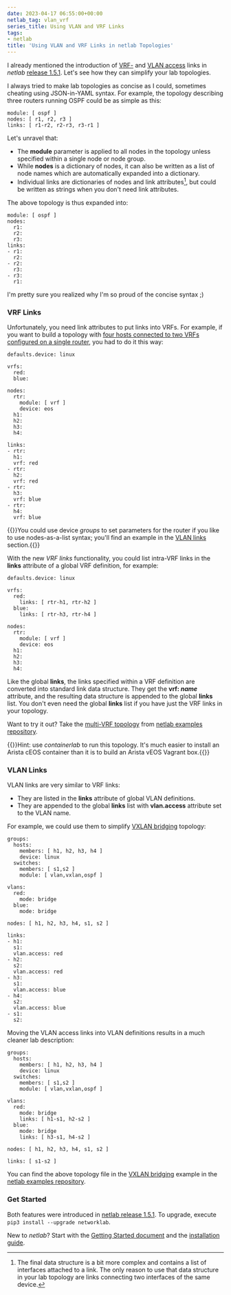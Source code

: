 ```yaml
---
date: 2023-04-17 06:55:00+00:00
netlab_tag: vlan_vrf
series_title: Using VLAN and VRF Links
tags:
- netlab
title: 'Using VLAN and VRF Links in netlab Topologies'
---
```

I already mentioned the introduction of [VRF-](https://netsim-tools.readthedocs.io/en/latest/module/vrf.html#module-vrf-links) and [VLAN access](https://netsim-tools.readthedocs.io/en/latest/module/vlan.html#module-vlan-creating-access-links) links in
_netlab_ [release 1.5.1](https://netsim-tools.readthedocs.io/en/latest/release/1.5.html#release-1-5-1). Let's see how they can simplify your lab topologies.

I always tried to make lab topologies as concise as I could,  sometimes cheating using JSON-in-YAML syntax. For example, the topology describing three routers running OSPF could be as simple as this:

```
module: [ ospf ]
nodes: [ r1, r2, r3 ]
links: [ r1-r2, r2-r3, r3-r1 ]
```

Let's unravel that:
<!--more-->
* The **module** parameter is applied to all nodes in the topology unless specified within a single node or node group.
* While **nodes** is a dictionary of nodes, it can also be written as a list of node names which are automatically expanded into a dictionary.
* Individual links are dictionaries of nodes and link attributes[^INTF], but could be written as strings when you don't need link attributes.

[^INTF]: The final data structure is a bit more complex and contains a list of interfaces attached to a link. The only reason to use that data structure in your lab topology are links connecting two interfaces of the same device.

The above topology is thus expanded into:

```
module: [ ospf ]
nodes:
  r1:
  r2:
  r3:
links:
- r1:
  r2:
- r2:
  r3:
- r3:
  r1:
```

I'm pretty sure you realized why I'm so proud of the concise syntax ;)

### VRF Links

Unfortunately, you need link attributes to put links into VRFs. For example, if you want to build a topology with [four hosts connected to two VRFs configured on a single router](/2022/04/netsim-vrf-lite.html), you had to do it this way:

```
defaults.device: linux

vrfs:
  red:
  blue:

nodes:
  rtr:
    module: [ vrf ]
    device: eos
  h1:
  h2:
  h3:
  h4:

links:
- rtr:
  h1:
  vrf: red
- rtr:
  h2:
  vrf: red
- rtr:
  h3:
  vrf: blue
- rtr:
  h4:
  vrf: blue
```

{{<note info>}}You could use device *groups* to set parameters for the router if you like to use nodes-as-a-list syntax; you'll find an example in the [VLAN links](#vlan-links) section.{{</note>}}

With the new *VRF links* functionality, you could list intra-VRF links in the **links** attribute of a global VRF definition, for example:

```
defaults.device: linux

vrfs:
  red:
    links: [ rtr-h1, rtr-h2 ]
  blue:
    links: [ rtr-h3, rtr-h4 ]

nodes:
  rtr:
    module: [ vrf ]
    device: eos
  h1:
  h2:
  h3:
  h4:
```

Like the global **links**, the links specified within a VRF definition are converted into standard link data structure. They get the **vrf: *name*** attribute, and the resulting data structure is appended to the global **links** list. You don't even need the global **links** list if you have just the VRF links in your topology.

Want to try it out? Take the [multi-VRF topology](https://github.com/ipspace/netlab-examples/blob/master/VRF/vrf-lite-hosts/multi-vrf.yml) from [netlab examples repository](https://github.com/ipspace/netlab-examples/blob/master/VRF/vrf-lite-hosts/multi-vrf.yml).

{{<note info>}}Hint: use *containerlab* to run this topology. It's much easier to install an Arista cEOS container than it is to build an Arista vEOS Vagrant box.{{</note>}}

### VLAN Links

VLAN links are very similar to VRF links:

* They are listed in the **links** attribute of global VLAN definitions.
* They are appended to the global **links** list with **vlan.access** attribute set to the VLAN name.

For example, we could use them to simplify [VXLAN bridging](/2022/09/netlab-vxlan-bridging.html) topology:

```
groups:
  hosts:
    members: [ h1, h2, h3, h4 ]
    device: linux
  switches:
    members: [ s1,s2 ]
    module: [ vlan,vxlan,ospf ]

vlans:
  red:
    mode: bridge
  blue:
    mode: bridge

nodes: [ h1, h2, h3, h4, s1, s2 ]

links:
- h1:
  s1:
  vlan.access: red
- h2:
  s2:
  vlan.access: red
- h3:
  s1:
  vlan.access: blue
- h4:
  s2:
  vlan.access: blue
- s1:
  s2:
```

Moving the VLAN access links into VLAN definitions results in a much cleaner lab description:

```
groups:
  hosts:
    members: [ h1, h2, h3, h4 ]
    device: linux
  switches:
    members: [ s1,s2 ]
    module: [ vlan,vxlan,ospf ]

vlans:
  red:
    mode: bridge
    links: [ h1-s1, h2-s2 ]
  blue:
    mode: bridge
    links: [ h3-s1, h4-s2 ]

nodes: [ h1, h2, h3, h4, s1, s2 ]

links: [ s1-s2 ]
```

You can find the above topology file in the [VXLAN bridging](https://github.com/ipspace/netlab-examples/tree/master/VXLAN/vxlan-bridging) example in the [netlab examples repository](https://github.com/ipspace/netlab-examples/).

### Get Started

Both features were introduced in [netlab release 1.5.1](https://netsim-tools.readthedocs.io/en/latest/release/1.5.html#release-1-5-1). To upgrade, execute `pip3 install --upgrade networklab`.

New to *netlab*? Start with the [Getting Started document](https://netsim-tools.readthedocs.io/en/latest/tutorials.html) and the [installation guide](https://netsim-tools.readthedocs.io/en/latest/install.html).
